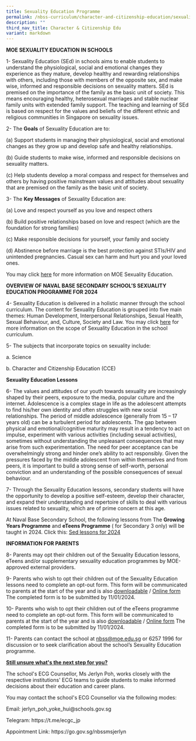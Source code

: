 ```yaml
---
title: Sexuality Education Programme
permalink: /nbss-curriculum/character-and-citizenship-education/sexuality-education-programme/
description: ""
third_nav_title: Character & Citizenship Edu
variant: markdown
---
```

**MOE SEXUALITY EDUCATION IN SCHOOLS**

1-  Sexuality Education (SEd) in schools aims to enable students to understand the physiological, social and emotional changes they experience as they mature, develop healthy and rewarding relationships with others, including those with members of the opposite sex, and make wise, informed and responsible decisions on sexuality matters. SEd is premised on the importance of the family as the basic unit of society. This means encouraging healthy, heterosexual marriages and stable nuclear family units with extended family support. The teaching and learning of SEd is based on respect for the values and beliefs of the different ethnic and religious communities in Singapore on sexuality issues.


2-  The **Goals** of Sexuality Education are to:

(a)	Support students in managing their physiological, social and emotional changes as they grow up and develop safe and healthy relationships. 

(b)	Guide students to make wise, informed and responsible decisions on sexuality matters.
 
(c)	Help students develop a moral compass and respect for themselves and others by having positive mainstream values and attitudes about sexuality that are premised on the family as the basic unit of society.

3-  The **Key Messages** of Sexuality Education are:

(a)	Love and respect yourself as you love and respect others

(b)	Build positive relationships based on love and respect (which are the foundation for strong families)

(c)	Make responsible decisions for yourself, your family and society

(d)	Abstinence before marriage is the best protection against STIs/HIV and unintended pregnancies. Casual sex can harm and hurt you and your loved ones.


You may click [here](https://go.gov.sg/moe-sexuality-education)  for more information on MOE Sexuality Education.

**OVERVIEW OF NAVAL BASE SECONDARY SCHOOL’S SEXUALITY EDUCATION PROGRAMME FOR 2024**


4-	Sexuality Education is delivered in a holistic manner through the school curriculum. The content for Sexuality Education is grouped into five main themes: Human Development, Interpersonal Relationships, Sexual Health, Sexual Behaviour, and, Culture, Society and Law. You may click [here](https://go.gov.sg/moe-sexuality-education-scope) for more information on the scope of Sexuality Education in the school curriculum.

5-	The subjects that incorporate topics on sexuality include: 

a.	Science 

b.	Character and Citizenship Education (CCE)

**Sexuality Education Lessons**

6-	The values and attitudes of our youth towards sexuality are increasingly shaped by their peers, exposure to the media, popular culture and the internet. Adolescence is a complex stage in life as the adolescent attempts to find his/her own identity and often struggles with new social relationships. The period of middle adolescence (generally from 15 – 17 years old) can be a turbulent period for adolescents. The gap between physical and emotional/cognitive maturity may result in a tendency to act on impulse, experiment with various activities (including sexual activities), sometimes without understanding the unpleasant consequences that may arise from such experimentation. The need for peer acceptance can be overwhelmingly strong and hinder one’s ability to act responsibly.  Given the pressures faced by the middle adolescent from within themselves and from peers, it is important to build a strong sense of self-worth, personal conviction and an understanding of the possible consequences of sexual behaviour. 

7- 	Through the Sexuality Education lessons, secondary students will have the opportunity to develop a positive self-esteem, develop their character, and expand their understanding and repertoire of skills to deal with various issues related to sexuality, which are of prime concern at this age. 


At Naval Base Secondary School, the following lessons from The **Growing Years  Programme** and **eTeens Programme** ( for Secondary 3 only) will be  taught in 2024. Click this: [Sed lessons for 2024](/files/SE%20Edu/SEd_lessons_for_2024.pdf)

**INFORMATION FOR PARENTS**

8- 	Parents may opt their children out of the Sexuality Education lessons, eTeens and/or supplementary sexuality education programmes by MOE-approved external providers. 

9-	Parents who wish to opt their children out of the Sexuality Education lessons need to complete an opt-out form. This form will be communicated to parents at the start of the year and is also [downloadable](/files/SE%20Edu/sexuality_education_lessons_opt_out_form.pdf) / [Online form](https://form.gov.sg/658ecaed472c2d0013543030) The completed form is to be submitted by 11/01/2024. 

10-	Parents who wish to opt their children out of the eTeens programme need to complete an opt-out form. This form will be communicated to parents at the start of the year and is also [downloadable](/files/SE%20Edu/eTeens_programme_opt_out_form.pdf) / [Online form](https://form.gov.sg/658ecf7e341230001179e607)
The completed form is to be submitted by 11/01/2024.

11-	Parents can contact the school at nbss@moe.edu.sg or 6257 1996 for discussion or to seek clarification about the school’s Sexuality Education programme.



<p><strong><u>Still unsure what's the next step for you?</u></strong>&nbsp;</p>
	
<p>The school's ECG Counsellor, Ms Jerlyn Poh, works closely with the respective institutions' ECG teams to guide students to make informed decisions about their education and career plans.</p>
	
	
<p>You may contact the school's ECG Counsellor via the following modes:</p>
	
<p>Email: jerlyn_poh_yoke_hui@schools.gov.sg</p>
	
<p>Telegram: https://t.me/ecgc_jp</p>
	
<p>Appointment Link: https://go.gov.sg/nbssmsjerlyn</p>